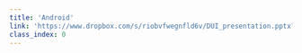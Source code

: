 ```yaml
---
title: 'Android'
link: 'https://www.dropbox.com/s/riobvfwegnfld6v/DUI_presentation.pptx?dl=0'
class_index: 0
---
```


